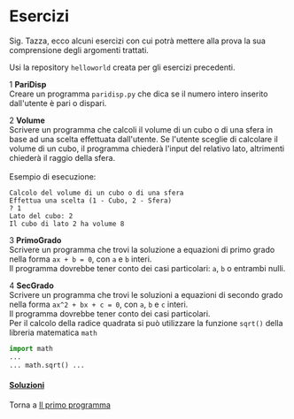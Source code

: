 # Esercizi

Sig. Tazza, ecco alcuni esercizi con cui potrà mettere alla prova
la sua comprensione degli argomenti trattati.

Usi la repository `helloworld` creata per gli esercizi precedenti.

1 **PariDisp**<br>
Creare un programma `paridisp.py` che dica se il numero intero
inserito dall'utente è pari o dispari.

2 **Volume**<br>
Scrivere un programma che calcoli il volume di un cubo o di una sfera
in base ad una scelta effettuata dall'utente.
Se l'utente sceglie di calcolare il volume di un cubo,
il programma chiederà l'input del relativo lato,
altrimenti chiederà il raggio della sfera.<br><br>
Esempio di esecuzione:

```
Calcolo del volume di un cubo o di una sfera
Effettua una scelta (1 - Cubo, 2 - Sfera)
? 1
Lato del cubo: 2
Il cubo di lato 2 ha volume 8
```

3 **PrimoGrado**<br>
Scrivere un programma che trovi la soluzione a equazioni di primo grado
nella forma `ax + b = 0`, con `a` e `b` interi.<br>
Il programma dovrebbe tener conto dei casi particolari: `a`, `b` o entrambi nulli.

4 **SecGrado**<br>
Scrivere un programma che trovi le soluzioni a equazioni di secondo grado
nella forma `ax^2 + bx + c = 0`, con `a`, `b` e `c` interi.<br>
Il programma dovrebbe tener conto dei casi particolari.<br>
Per il calcolo della radice quadrata si può utilizzare la funzione `sqrt()`
della libreria matematica `math`<br>

```py
import math
...
... math.sqrt() ...
```

<h4><a href="https://github.com/FabioZTessitore/laboratorio/tree/master/esercizi/part-i/primo-programma">Soluzioni</a></h4>

Torna a [Il primo programma](../summary.md)
